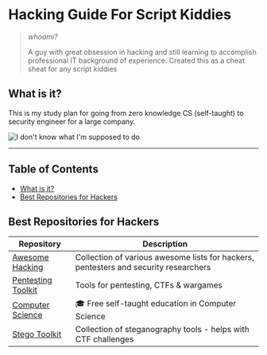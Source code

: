 # Hacking Guide For Script Kiddies
> *whoami?*
> 
> A guy with great obsession in hacking and still learning to accomplish professional IT background of experience.
> Created this as a cheat sheat for any script kiddies 
>
## What is it?

This is my study plan for going from zero knowledge CS (self-taught) to security engineer for a large company.

![I don't know what I'm supposed to do](https://i.pinimg.com/originals/6e/3b/9d/6e3b9d51461add09fd38c50f43ab7f2c.gif)

---

## Table of Contents

- [What is it?](#what-is-it)
- [Best Repositories for Hackers](#best-repositories)

## Best Repositories for Hackers

Repository | Description
---- | ----
[Awesome Hacking](https://github.com/Hack-with-Github/Awesome-Hacking) 			| Collection of various awesome lists for hackers, pentesters and security researchers
[Pentesting Toolkit](https://github.com/bt3gl/Pentesting_Toolkit) 			| Tools for pentesting, CTFs & wargames
[Computer Science](https://github.com/ossu/computer-science) 			| :mortar_board: Free self-taught education in Computer Science
[Stego Toolkit](https://github.com/DominicBreuker/stego-toolkit) 			| Collection of steganography tools - helps with CTF challenges
